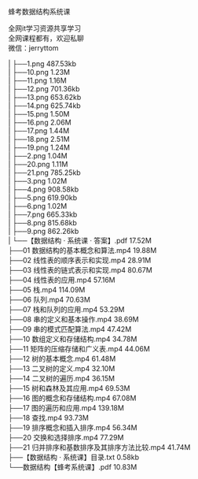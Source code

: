 蜂考数据结构系统课

全网it学习资源共享学习<br>全网课程都有，欢迎私聊<br>微信：jerryttom<br>

| ├──1.png 487.53kb<br> | ├──10.png 1.23M<br> | ├──11.png 1.16M<br> | ├──12.png 701.36kb<br> | ├──13.png 653.62kb<br> | ├──14.png 625.74kb<br> | ├──15.png 1.50M<br> | ├──16.png 2.06M<br> | ├──17.png 1.44M<br> | ├──18.png 2.51M<br> | ├──19.png 1.24M<br> | ├──2.png 1.04M<br> | ├──20.png 1.11M<br> | ├──21.png 785.25kb<br> | ├──3.png 1.02M<br> | ├──4.png 908.58kb<br> | ├──5.png 619.90kb<br> | ├──6.png 1.02M<br> | ├──7.png 665.33kb<br> | ├──8.png 815.68kb<br> | ├──9.png 862.26kb<br> | └──【数据结构 · 系统课 · 答案】.pdf 17.52M<br> ├──01 数据结构的基本概念和算法.mp4 19.88M<br> ├──02 线性表的顺序表示和实现.mp4 28.91M<br> ├──03 线性表的链式表示和实现.mp4 80.67M<br> ├──04 线性表的应用.mp4 57.16M<br> ├──05 栈.mp4 114.09M<br> ├──06 队列.mp4 70.63M<br> ├──07 栈和队列的应用.mp4 53.29M<br> ├──08 串的定义和基本操作.mp4 38.69M<br> ├──09 串的模式匹配算法.mp4 47.42M<br> ├──10 数组定义和存储结构.mp4 34.78M<br> ├──11 矩阵的压缩存储和广义表.mp4 44.06M<br> ├──12 树的基本概念.mp4 61.48M<br> ├──13 二叉树的定义.mp4 32.10M<br> ├──14 二叉树的遍历.mp4 36.15M<br> ├──15 树和森林及其应用.mp4 69.53M<br> ├──16 图的概念和存储结构.mp4 67.08M<br> ├──17 图的遍历和应用.mp4 139.18M<br> ├──18 查找.mp4 93.73M<br> ├──19 排序概念和插入排序.mp4 56.34M<br> ├──20 交换和选择排序.mp4 77.29M<br> ├──21 归并排序和基数排序及其排序方法比较.mp4 41.74M<br> ├──【数据结构 · 系统课】目录.txt 0.58kb<br> └──数据结构【蜂考系统课】.pdf 10.83M